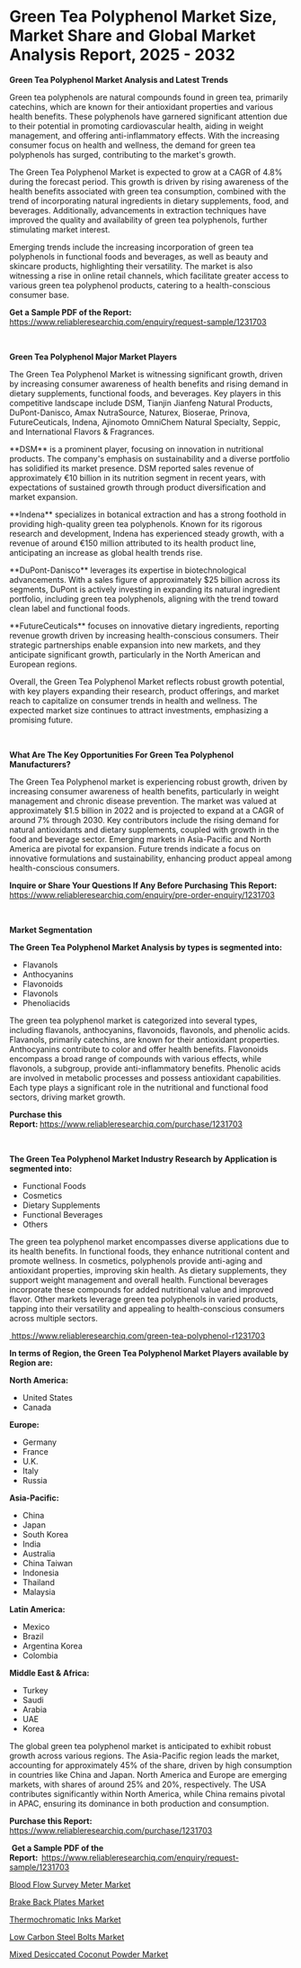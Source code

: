 <p><h1>Green Tea Polyphenol Market Size, Market Share and Global Market Analysis Report, 2025 - 2032</h1></p><p><strong>Green Tea Polyphenol Market Analysis and Latest Trends</strong></p>
<p><p>Green tea polyphenols are natural compounds found in green tea, primarily catechins, which are known for their antioxidant properties and various health benefits. These polyphenols have garnered significant attention due to their potential in promoting cardiovascular health, aiding in weight management, and offering anti-inflammatory effects. With the increasing consumer focus on health and wellness, the demand for green tea polyphenols has surged, contributing to the market's growth.</p><p>The Green Tea Polyphenol Market is expected to grow at a CAGR of 4.8% during the forecast period. This growth is driven by rising awareness of the health benefits associated with green tea consumption, combined with the trend of incorporating natural ingredients in dietary supplements, food, and beverages. Additionally, advancements in extraction techniques have improved the quality and availability of green tea polyphenols, further stimulating market interest.</p><p>Emerging trends include the increasing incorporation of green tea polyphenols in functional foods and beverages, as well as beauty and skincare products, highlighting their versatility. The market is also witnessing a rise in online retail channels, which facilitate greater access to various green tea polyphenol products, catering to a health-conscious consumer base.</p></p>
<p><strong>Get a Sample PDF of the Report:&nbsp;</strong> <a href="https://www.reliableresearchiq.com/enquiry/request-sample/1231703?utm_campaign=2244&utm_medium=2&utm_source=Github&utm_content=ia&utm_term=30012025&utm_id=green-tea-polyphenol">https://www.reliableresearchiq.com/enquiry/request-sample/1231703</a></p>
<p>&nbsp;</p>
<p><strong>Green Tea Polyphenol Major Market Players</strong></p>
<p><p>The Green Tea Polyphenol Market is witnessing significant growth, driven by increasing consumer awareness of health benefits and rising demand in dietary supplements, functional foods, and beverages. Key players in this competitive landscape include DSM, Tianjin Jianfeng Natural Products, DuPont-Danisco, Amax NutraSource, Naturex, Bioserae, Prinova, FutureCeuticals, Indena, Ajinomoto OmniChem Natural Specialty, Seppic, and International Flavors & Fragrances.</p><p>**DSM** is a prominent player, focusing on innovation in nutritional products. The company's emphasis on sustainability and a diverse portfolio has solidified its market presence. DSM reported sales revenue of approximately €10 billion in its nutrition segment in recent years, with expectations of sustained growth through product diversification and market expansion.</p><p>**Indena** specializes in botanical extraction and has a strong foothold in providing high-quality green tea polyphenols. Known for its rigorous research and development, Indena has experienced steady growth, with a revenue of around €150 million attributed to its health product line, anticipating an increase as global health trends rise.</p><p>**DuPont-Danisco** leverages its expertise in biotechnological advancements. With a sales figure of approximately $25 billion across its segments, DuPont is actively investing in expanding its natural ingredient portfolio, including green tea polyphenols, aligning with the trend toward clean label and functional foods.</p><p>**FutureCeuticals** focuses on innovative dietary ingredients, reporting revenue growth driven by increasing health-conscious consumers. Their strategic partnerships enable expansion into new markets, and they anticipate significant growth, particularly in the North American and European regions.</p><p>Overall, the Green Tea Polyphenol Market reflects robust growth potential, with key players expanding their research, product offerings, and market reach to capitalize on consumer trends in health and wellness. The expected market size continues to attract investments, emphasizing a promising future.</p></p>
<p>&nbsp;</p>
<p><strong>What Are The Key Opportunities For Green Tea Polyphenol Manufacturers?</strong></p>
<p><p>The Green Tea Polyphenol market is experiencing robust growth, driven by increasing consumer awareness of health benefits, particularly in weight management and chronic disease prevention. The market was valued at approximately $1.5 billion in 2022 and is projected to expand at a CAGR of around 7% through 2030. Key contributors include the rising demand for natural antioxidants and dietary supplements, coupled with growth in the food and beverage sector. Emerging markets in Asia-Pacific and North America are pivotal for expansion. Future trends indicate a focus on innovative formulations and sustainability, enhancing product appeal among health-conscious consumers.</p></p>
<p><strong>Inquire or Share Your Questions If Any Before Purchasing This Report:</strong> <a href="https://www.reliableresearchiq.com/enquiry/pre-order-enquiry/1231703?utm_campaign=2244&utm_medium=2&utm_source=Github&utm_content=ia&utm_term=30012025&utm_id=green-tea-polyphenol">https://www.reliableresearchiq.com/enquiry/pre-order-enquiry/1231703</a></p>
<p>&nbsp;</p>
<p><strong>Market Segmentation</strong></p>
<p><strong>The Green Tea Polyphenol Market Analysis by types is segmented into:</strong></p>
<p><ul><li>Flavanols</li><li>Anthocyanins</li><li>Flavonoids</li><li>Flavonols</li><li>Phenoliacids</li></ul></p>
<p><p>The green tea polyphenol market is categorized into several types, including flavanols, anthocyanins, flavonoids, flavonols, and phenolic acids. Flavanols, primarily catechins, are known for their antioxidant properties. Anthocyanins contribute to color and offer health benefits. Flavonoids encompass a broad range of compounds with various effects, while flavonols, a subgroup, provide anti-inflammatory benefits. Phenolic acids are involved in metabolic processes and possess antioxidant capabilities. Each type plays a significant role in the nutritional and functional food sectors, driving market growth.</p></p>
<p><strong>Purchase this Report:&nbsp;</strong><a href="https://www.reliableresearchiq.com/purchase/1231703?utm_campaign=2244&utm_medium=2&utm_source=Github&utm_content=ia&utm_term=30012025&utm_id=green-tea-polyphenol">https://www.reliableresearchiq.com/purchase/1231703</a></p>
<p>&nbsp;</p>
<p><strong>The Green Tea Polyphenol Market Industry Research by Application is segmented into:</strong></p>
<p><ul><li>Functional Foods</li><li>Cosmetics</li><li>Dietary Supplements</li><li>Functional Beverages</li><li>Others</li></ul></p>
<p><p>The green tea polyphenol market encompasses diverse applications due to its health benefits. In functional foods, they enhance nutritional content and promote wellness. In cosmetics, polyphenols provide anti-aging and antioxidant properties, improving skin health. As dietary supplements, they support weight management and overall health. Functional beverages incorporate these compounds for added nutritional value and improved flavor. Other markets leverage green tea polyphenols in varied products, tapping into their versatility and appealing to health-conscious consumers across multiple sectors.</p></p>
<p><a href="https://www.reliableresearchiq.com/green-tea-polyphenol-r1231703?utm_campaign=2244&utm_medium=2&utm_source=Github&utm_content=ia&utm_term=30012025&utm_id=green-tea-polyphenol">&nbsp;https://www.reliableresearchiq.com/green-tea-polyphenol-r1231703</a></p>
<p><strong>In terms of Region, the Green Tea Polyphenol Market Players available by Region are:</strong></p>
<p>
    <p> <strong> North America: </strong>
        <ul>
            <li>United States</li>
            <li>Canada</li>
        </ul>
        </p> 
    <p> <strong> Europe: </strong>
        <ul>
            <li>Germany</li>
            <li>France</li>
            <li>U.K.</li>
            <li>Italy</li>
            <li>Russia</li>
        </ul>
        </p> 
    <p> <strong> Asia-Pacific: </strong>
        <ul>
            <li>China</li>
            <li>Japan</li>
            <li>South Korea</li>
            <li>India</li>
            <li>Australia</li>
            <li>China Taiwan</li>
            <li>Indonesia</li>
            <li>Thailand</li>
            <li>Malaysia</li>
        </ul>
        </p> 
    <p> <strong> Latin America: </strong>
        <ul>
            <li>Mexico</li>
            <li>Brazil</li>
            <li>Argentina Korea</li>
            <li>Colombia</li>
        </ul>
        </p> 
    <p> <strong> Middle East & Africa: </strong>
        <ul>
            <li>Turkey</li>
            <li>Saudi</li>
            <li>Arabia</li>
            <li>UAE</li>
            <li>Korea</li>
        </ul>
    </p>
    </p>
<p><p>The global green tea polyphenol market is anticipated to exhibit robust growth across various regions. The Asia-Pacific region leads the market, accounting for approximately 45% of the share, driven by high consumption in countries like China and Japan. North America and Europe are emerging markets, with shares of around 25% and 20%, respectively. The USA contributes significantly within North America, while China remains pivotal in APAC, ensuring its dominance in both production and consumption.</p></p>
<p><strong>Purchase this Report: </strong><a href="https://www.reliableresearchiq.com/purchase/1231703?utm_campaign=2244&utm_medium=2&utm_source=Github&utm_content=ia&utm_term=30012025&utm_id=green-tea-polyphenol">https://www.reliableresearchiq.com/purchase/1231703</a></p>
<p>&nbsp;<strong>Get a Sample PDF of the Report:&nbsp;&nbsp;</strong><a href="https://www.reliableresearchiq.com/enquiry/request-sample/1231703?utm_campaign=2244&utm_medium=2&utm_source=Github&utm_content=ia&utm_term=30012025&utm_id=green-tea-polyphenol">https://www.reliableresearchiq.com/enquiry/request-sample/1231703</a></p>
<p><strong></strong></p>
<p><p><a href="https://www.linkedin.com/pulse/blood-flow-survey-meter-market-dynamics-application-types-957cc?utm_campaign=2244&utm_medium=2&utm_source=Github&utm_content=ia&utm_term=30012025&utm_id=green-tea-polyphenol">Blood Flow Survey Meter Market</a></p><p><a href="https://www.linkedin.com/pulse/positive-growth-outlook-global-brake-back-plates-market-forecasting-g8shc?utm_campaign=2244&utm_medium=2&utm_source=Github&utm_content=ia&utm_term=30012025&utm_id=green-tea-polyphenol">Brake Back Plates Market</a></p><p><a href="https://github.com/klaassenmackenzie6/Market-Research-Report-List-1/blob/main/thermochromatic-inks-market.md?utm_campaign=2244&utm_medium=2&utm_source=Github&utm_content=ia&utm_term=30012025&utm_id=green-tea-polyphenol">Thermochromatic Inks Market</a></p><p><a href="https://github.com/lvaill871987/Market-Research-Report-List-1/blob/main/low-carbon-steel-bolts-market.md?utm_campaign=2244&utm_medium=2&utm_source=Github&utm_content=ia&utm_term=30012025&utm_id=green-tea-polyphenol">Low Carbon Steel Bolts Market</a></p><p><a href="https://www.linkedin.com/pulse/mixed-desiccated-coconut-powder-market-analysis-trends-development-ympce?utm_campaign=2244&utm_medium=2&utm_source=Github&utm_content=ia&utm_term=30012025&utm_id=green-tea-polyphenol">Mixed Desiccated Coconut Powder Market</a></p></p>